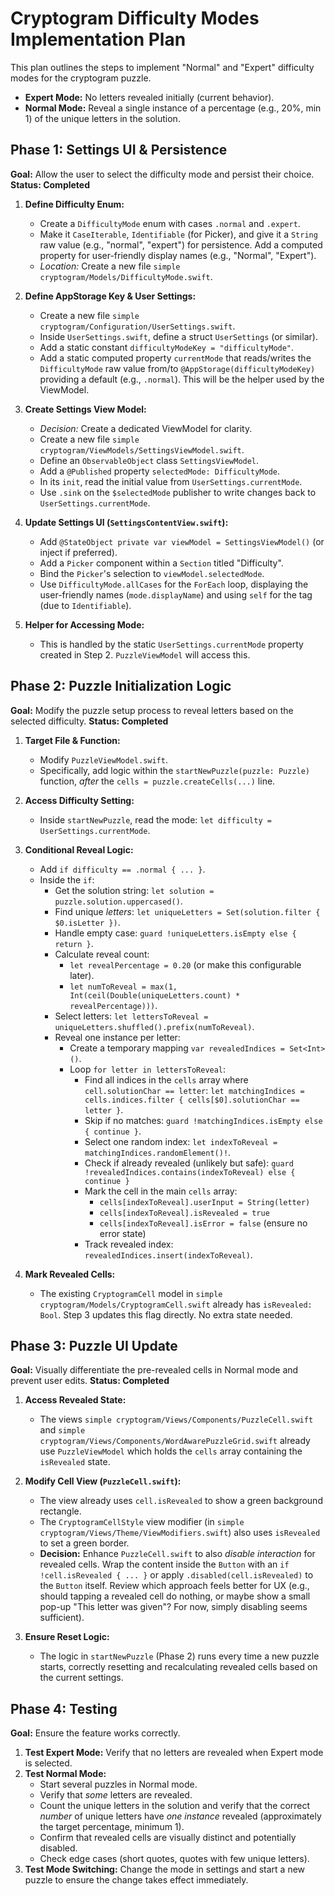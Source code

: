# Cryptogram Difficulty Modes Implementation Plan

This plan outlines the steps to implement "Normal" and "Expert" difficulty modes for the cryptogram puzzle.

- **Expert Mode:** No letters revealed initially (current behavior).
- **Normal Mode:** Reveal a single instance of a percentage (e.g., 20%, min 1) of the unique letters in the solution.

## Phase 1: Settings UI & Persistence

**Goal:** Allow the user to select the difficulty mode and persist their choice.
**Status: Completed**

1.  **Define Difficulty Enum:**
    *   Create a `DifficultyMode` enum with cases `.normal` and `.expert`.
    *   Make it `CaseIterable`, `Identifiable` (for Picker), and give it a `String` raw value (e.g., "normal", "expert") for persistence. Add a computed property for user-friendly display names (e.g., "Normal", "Expert").
    *   *Location:* Create a new file `simple cryptogram/Models/DifficultyMode.swift`.

2.  **Define AppStorage Key & User Settings:**
    *   Create a new file `simple cryptogram/Configuration/UserSettings.swift`.
    *   Inside `UserSettings.swift`, define a struct `UserSettings` (or similar).
    *   Add a static constant `difficultyModeKey = "difficultyMode"`.
    *   Add a static computed property `currentMode` that reads/writes the `DifficultyMode` raw value from/to `@AppStorage(difficultyModeKey)` providing a default (e.g., `.normal`). This will be the helper used by the ViewModel.

3.  **Create Settings View Model:**
    *   *Decision:* Create a dedicated ViewModel for clarity.
    *   Create a new file `simple cryptogram/ViewModels/SettingsViewModel.swift`.
    *   Define an `ObservableObject` class `SettingsViewModel`.
    *   Add a `@Published` property `selectedMode: DifficultyMode`.
    *   In its `init`, read the initial value from `UserSettings.currentMode`.
    *   Use `.sink` on the `$selectedMode` publisher to write changes back to `UserSettings.currentMode`.

4.  **Update Settings UI (`SettingsContentView.swift`):**
    *   Add `@StateObject private var viewModel = SettingsViewModel()` (or inject if preferred).
    *   Add a `Picker` component within a `Section` titled "Difficulty".
    *   Bind the `Picker`'s selection to `viewModel.selectedMode`.
    *   Use `DifficultyMode.allCases` for the `ForEach` loop, displaying the user-friendly names (`mode.displayName`) and using `self` for the tag (due to `Identifiable`).

5.  **Helper for Accessing Mode:**
    *   This is handled by the static `UserSettings.currentMode` property created in Step 2. `PuzzleViewModel` will access this.

## Phase 2: Puzzle Initialization Logic

**Goal:** Modify the puzzle setup process to reveal letters based on the selected difficulty.
**Status: Completed**

1.  **Target File & Function:**
    *   Modify `PuzzleViewModel.swift`.
    *   Specifically, add logic within the `startNewPuzzle(puzzle: Puzzle)` function, *after* the `cells = puzzle.createCells(...)` line.

2.  **Access Difficulty Setting:**
    *   Inside `startNewPuzzle`, read the mode: `let difficulty = UserSettings.currentMode`.

3.  **Conditional Reveal Logic:**
    *   Add `if difficulty == .normal { ... }`.
    *   Inside the `if`:
        *   Get the solution string: `let solution = puzzle.solution.uppercased()`.
        *   Find unique *letters*: `let uniqueLetters = Set(solution.filter { $0.isLetter })`.
        *   Handle empty case: `guard !uniqueLetters.isEmpty else { return }`.
        *   Calculate reveal count:
            *   `let revealPercentage = 0.20` (or make this configurable later).
            *   `let numToReveal = max(1, Int(ceil(Double(uniqueLetters.count) * revealPercentage)))`.
        *   Select letters: `let lettersToReveal = uniqueLetters.shuffled().prefix(numToReveal)`.
        *   Reveal one instance per letter:
            *   Create a temporary mapping `var revealedIndices = Set<Int>()`.
            *   Loop `for letter in lettersToReveal`:
                *   Find all indices in the `cells` array where `cell.solutionChar == letter`: `let matchingIndices = cells.indices.filter { cells[$0].solutionChar == letter }`.
                *   Skip if no matches: `guard !matchingIndices.isEmpty else { continue }`.
                *   Select one random index: `let indexToReveal = matchingIndices.randomElement()!`.
                *   Check if already revealed (unlikely but safe): `guard !revealedIndices.contains(indexToReveal) else { continue }`
                *   Mark the cell in the main `cells` array:
                    *   `cells[indexToReveal].userInput = String(letter)`
                    *   `cells[indexToReveal].isRevealed = true`
                    *   `cells[indexToReveal].isError = false` (ensure no error state)
                *   Track revealed index: `revealedIndices.insert(indexToReveal)`.

4.  **Mark Revealed Cells:**
    *   The existing `CryptogramCell` model in `simple cryptogram/Models/CryptogramCell.swift` already has `isRevealed: Bool`. Step 3 updates this flag directly. No extra state needed.

## Phase 3: Puzzle UI Update

**Goal:** Visually differentiate the pre-revealed cells in Normal mode and prevent user edits.
**Status: Completed**

1.  **Access Revealed State:**
    *   The views `simple cryptogram/Views/Components/PuzzleCell.swift` and `simple cryptogram/Views/Components/WordAwarePuzzleGrid.swift` already use `PuzzleViewModel` which holds the `cells` array containing the `isRevealed` state.

2.  **Modify Cell View (`PuzzleCell.swift`):**
    *   The view already uses `cell.isRevealed` to show a green background rectangle.
    *   The `CryptogramCellStyle` view modifier (in `simple cryptogram/Views/Theme/ViewModifiers.swift`) also uses `isRevealed` to set a green border.
    *   **Decision:** Enhance `PuzzleCell.swift` to also *disable interaction* for revealed cells. Wrap the content inside the `Button` with an `if !cell.isRevealed { ... }` or apply `.disabled(cell.isRevealed)` to the `Button` itself. Review which approach feels better for UX (e.g., should tapping a revealed cell do nothing, or maybe show a small pop-up "This letter was given"? For now, simply disabling seems sufficient).

3.  **Ensure Reset Logic:**
    *   The logic in `startNewPuzzle` (Phase 2) runs every time a new puzzle starts, correctly resetting and recalculating revealed cells based on the current settings.

## Phase 4: Testing

**Goal:** Ensure the feature works correctly.

1.  **Test Expert Mode:** Verify that no letters are revealed when Expert mode is selected.
2.  **Test Normal Mode:**
    *   Start several puzzles in Normal mode.
    *   Verify that *some* letters are revealed.
    *   Count the unique letters in the solution and verify that the correct *number* of unique letters have *one instance* revealed (approximately the target percentage, minimum 1).
    *   Confirm that revealed cells are visually distinct and potentially disabled.
    *   Check edge cases (short quotes, quotes with few unique letters).
3.  **Test Mode Switching:** Change the mode in settings and start a new puzzle to ensure the change takes effect immediately. 